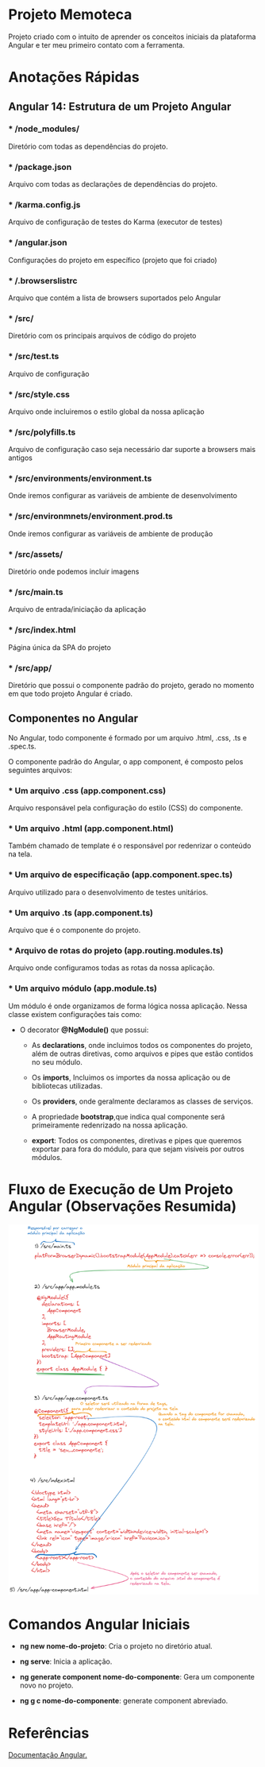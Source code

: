 # Projeto Memoteca

Projeto criado com o intuito de aprender os conceitos iniciais da plataforma Angular e ter meu primeiro contato com a ferramenta.

# Anotações Rápidas

## Angular 14: Estrutura de um Projeto Angular

### * /node_modules/

Diretório com todas as dependências do projeto.

### * /package.json

Arquivo com todas as declarações de dependências do projeto.

### * /karma.config.js

Arquivo de configuração de testes do Karma (executor de testes)

### * /angular.json

Configurações do projeto em específico (projeto que foi criado)

### * /.browserslistrc

Arquivo que contém a lista de browsers suportados pelo Angular

### * /src/

Diretório com os principais arquivos de código do projeto

### * /src/test.ts

Arquivo de configuração

### * /src/style.css

Arquivo onde incluiremos o estilo global da nossa aplicação

### * /src/polyfills.ts

Arquivo de configuração caso seja necessário dar suporte a browsers mais antigos

### * /src/environments/environment.ts

Onde iremos configurar as variáveis de ambiente de desenvolvimento

### * /src/environmnets/environment.prod.ts

Onde iremos configurar as variáveis de ambiente de produção

### * /src/assets/

Diretório onde podemos incluir imagens

### * /src/main.ts

Arquivo de entrada/iniciação da aplicação

### * /src/index.html

Página única da SPA do projeto

### * /src/app/

Diretório que possui o componente padrão do projeto, gerado no momento em que todo projeto Angular é criado.

## Componentes no Angular

No Angular, todo componente é formado por um arquivo .html, .css, .ts e .spec.ts.

O componente padrão do Angular, o app component, é composto pelos seguintes arquivos:

### * Um arquivo .css (app.component.css)

Arquivo responsável pela configuração do estilo (CSS) do componente.

### * Um arquivo .html (app.component.html)

Também chamado de template é o responsável por redenrizar o conteúdo na tela.

### * Um arquivo de especificação (app.component.spec.ts)

Arquivo utilizado para o desenvolvimento de testes unitários.

### * Um arquivo .ts (app.component.ts)

Arquivo que é o componente do projeto.

### * Arquivo de rotas do projeto (app.routing.modules.ts)

Arquivo onde configuramos todas as rotas da nossa aplicação.

### * Um arquivo módulo (app.module.ts)

Um módulo é onde organizamos de forma lógica nossa aplicação. Nessa classe existem configurações tais como:

* O decorator **@NgModule()** que possui:
    * As **declarations**, onde incluimos todos os componentes do projeto, além de outras diretivas, como arquivos e pipes que estão contidos no seu módulo.

    * Os **imports**, Incluimos os importes da nossa aplicação ou de bibliotecas utilizadas.

    * Os **providers**, onde geralmente declaramos as classes de serviços.

    * A propriedade **bootstrap**,que indica qual componente será primeiramente redenrizado na nossa aplicação.

    * **export**: Todos os componentes, diretivas e pipes que queremos exportar para fora do módulo, para que sejam visíveis por outros módulos.

# Fluxo de Execução de Um Projeto Angular (Observações Resumida)

![](readme-images/fluxo-padrao-projeto-angular.png)

# Comandos Angular Iniciais

* **ng new nome-do-projeto**: Cria o projeto no diretório atual.

* **ng serve**: Inicia a aplicação.

* **ng generate component nome-do-componente**: Gera um componente novo no projeto.
* **ng g c nome-do-componente**: generate component abreviado.

# Referências

[Documentação Angular.](https://angular.io/docs)